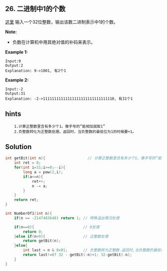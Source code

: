 ## 26. 二进制中1的个数
[这里](https://www.acwing.com/problem/content/25/)
输入一个32位整数，输出该数二进制表示中1的个数。

**Note:**
* 负数在计算机中用其绝对值的补码来表示。

**Example 1:**
```
Input:9
Output:2
Explanation: 9->1001, 有2个1
```
**Example 2:**
```
Input:-2
Output:31
Explanation: -2->11111111111111111111111111111110, 有31个1
```

## hints
```
    1.计算正整数里含有多少个1。像手写的“能相加就取1”
    2.负整数转化为正整数处理。返回时，当负整数的最低位为1的时候要+1。
```

## Solution
``` c
int getBit(int n){                   // 计算正整数里含有多少个1。像手写的“能相加就取1”
    int ret = 0;
    for(int i=31;i>=0;--i){
        long a = pow(2,i);
        if(a<=n){
            ret++;
            n -= a;
        }
    }
    return ret;
}

int NumberOf1(int n){
    if(n == -2147483648) return 1; // 特殊溢出情况处理

    if(n==0){                      // 0处理
        return 0;
    }else if(n>0){                 // 正整数处理
        return getBit(n);
    }else{
        int last = n & 0x01;       // 负整数转为正整数.返回时,当负整数的最低位为1的时候要+1。
        return last!=0? 32 - getBit(-n)+1: 32-getBit(-n);
    }
}
```